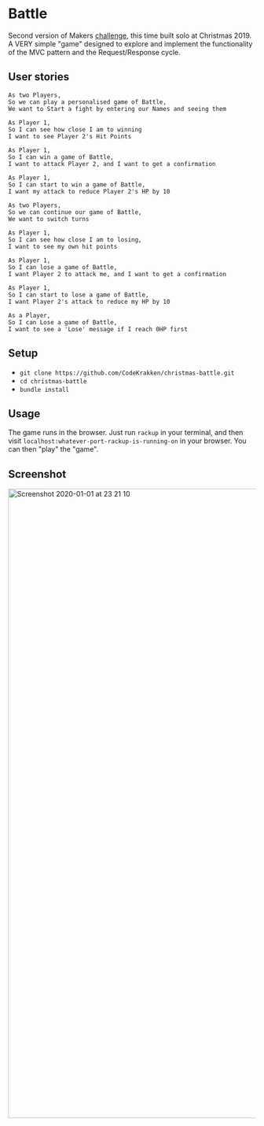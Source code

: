 Battle
=======

Second version of Makers [challenge](https://github.com/CodeKrakken/battle), this time built solo at Christmas 2019. A VERY simple "game" designed to explore and implement the functionality of the MVC pattern and the Request/Response cycle.

User stories
---

```
As two Players,
So we can play a personalised game of Battle,
We want to Start a fight by entering our Names and seeing them

As Player 1,
So I can see how close I am to winning
I want to see Player 2's Hit Points

As Player 1,
So I can win a game of Battle,
I want to attack Player 2, and I want to get a confirmation

As Player 1,
So I can start to win a game of Battle,
I want my attack to reduce Player 2's HP by 10

As two Players,
So we can continue our game of Battle,
We want to switch turns

As Player 1,
So I can see how close I am to losing,
I want to see my own hit points

As Player 1,
So I can lose a game of Battle,
I want Player 2 to attack me, and I want to get a confirmation

As Player 1,
So I can start to lose a game of Battle,
I want Player 2's attack to reduce my HP by 10

As a Player,
So I can Lose a game of Battle,
I want to see a 'Lose' message if I reach 0HP first
```

Setup
---

* `git clone https://github.com/CodeKrakken/christmas-battle.git`
* `cd christmas-battle`
* `bundle install`

Usage
---

The game runs in the browser. Just run `rackup` in your terminal, and then visit `localhost:whatever-port-rackup-is-running-on` in your browser. You can then "play" the "game".

Screenshot
---

<img width="1280" alt="Screenshot 2020-01-01 at 23 21 10" src="https://user-images.githubusercontent.com/52076323/71647353-7e88fe80-2ced-11ea-8d14-fb4d54771144.png">
